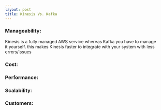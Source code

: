 ```yaml
---
layout: post
title: Kinesis Vs. Kafka
---
```


<!-- ![_config.yml]({{ site.baseurl }}/images/config.png) -->

### Manageability:
Kinesis is a fully managed AWS service whereas Kafka you have to manage it yourself. this makes Kinesis faster to integrate with your system with less errors/issues

### Cost:


### Performance:

### Scalability:

### Customers:


<!-- The easiest way to make your first post is to edit this one. Go into /_posts/ and update the Hello World markdown file. For more instructions head over to the [Jekyll Now repository](https://github.com/barryclark/jekyll-now) on GitHub. -->
